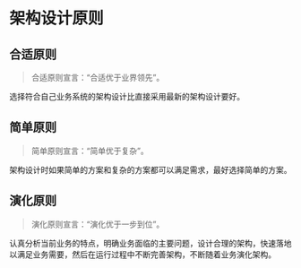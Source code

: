 # 架构设计原则

## 合适原则

> 合适原则宣言：“合适优于业界领先”。

选择符合自己业务系统的架构设计比直接采用最新的架构设计要好。

## 简单原则

> 简单原则宣言：“简单优于复杂”。

架构设计时如果简单的方案和复杂的方案都可以满足需求，最好选择简单的方案。

## 演化原则

> 演化原则宣言：“演化优于一步到位”。

认真分析当前业务的特点，明确业务面临的主要问题，设计合理的架构，快速落地以满足业务需要，然后在运行过程中不断完善架构，不断随着业务演化架构。


